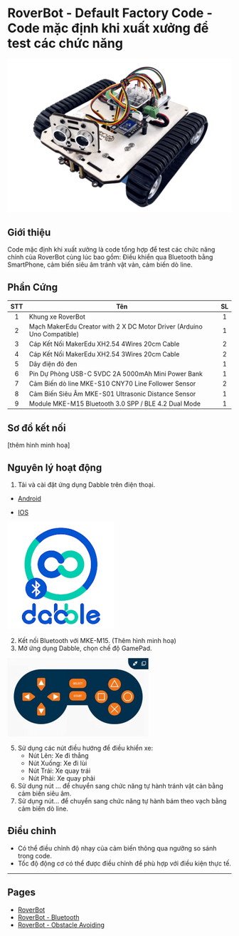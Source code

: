 # RoverBot - Default Factory Code - Code mặc định khi xuất xưởng để test các chức năng

![](/image/ROVERBOT3.png)
## Giới thiệu
Code mặc định khi xuất xưởng là code tổng hợp để test các chức năng chính của RoverBot cùng lúc bao gồm: Điều khiển qua Bluetooth bằng SmartPhone, cảm biến siêu âm tránh vật vản, cảm biến dò line.

## Phần Cứng

| STT | Tên                                                                     | SL |
|:---:|-------------------------------------------------------------------------|:--:|
|  1  | Khung xe RoverBot                                                       |  1 |
|  2  | Mạch MakerEdu Creator with 2 X DC Motor Driver (Arduino Uno Compatible) |  1 |
|  3  | Cáp Kết Nối MakerEdu XH2.54 4Wires 20cm Cable                           |  2 |
|  4  | Cáp Kết Nối MakerEdu XH2.54 3Wires 20cm Cable                           |  2 |
|  5  | Dây điện đỏ đen                                                         |  1 |
|  6  | Pin Dự Phòng USB-C 5VDC 2A 5000mAh Mini Power Bank                      |  1 |
|  7  | Cảm Biến dò line MKE-S10 CNY70 Line Follower Sensor                     |  2 |
|  8  | Cảm Biến Siêu Âm MKE-S01 Ultrasonic Distance Sensor                     |  1 |
|  9  | Module MKE-M15 Bluetooth 3.0 SPP / BLE 4.2 Dual Mode                    |  1 |

## Sơ đồ kết nối

[thêm hình minh hoạ]

## Nguyên lý hoạt động

1. Tải và cài đặt ứng dụng Dabble trên điện thoại.

- <a href="https://play.google.com/store/apps/details?id=io.dabbleapp&hl=vi&gl=US">Android</a>

- [IOS](https://apps.apple.com/us/app/dabble-bluetooth-controller/id1472734455)  
<img src="../../image/dabbleicon.png">  

2. Kết nối Bluetooth với MKE-M15.
(Thêm hình minh hoạ)
4. Mở ứng dụng Dabble, chọn chế độ GamePad.
<img src="../../image/gamepad.png">

5. Sử dụng các nút điều hướng để điều khiển xe:
   - Nút Lên: Xe đi thẳng
   - Nút Xuống: Xe đi lùi
   - Nút Trái: Xe quay trái
   - Nút Phải: Xe quay phải
6. Sử dụng nút ... để chuyển sang chức năng tự hành tránh vật cản bằng cảm biến siêu âm.
7. Sử dụng nút... để chuyển sang chức năng tự hành bám theo vạch bằng cảm biến dò line.

## Điều chỉnh

- Có thể điều chỉnh độ nhạy của cảm biến thông qua ngưỡng so sánh trong code.
- Tốc độ động cơ có thể được điều chỉnh để phù hợp với điều kiện thực tế.
---
## Pages
- [RoverBot](/README.md)
- [RoverBot - Bluetooth](/examples/Rover_Bluetooth/readme.md)
- [RoverBot - Obstacle Avoiding](/examples/Rover_BlockAvoiding/readme.md)
